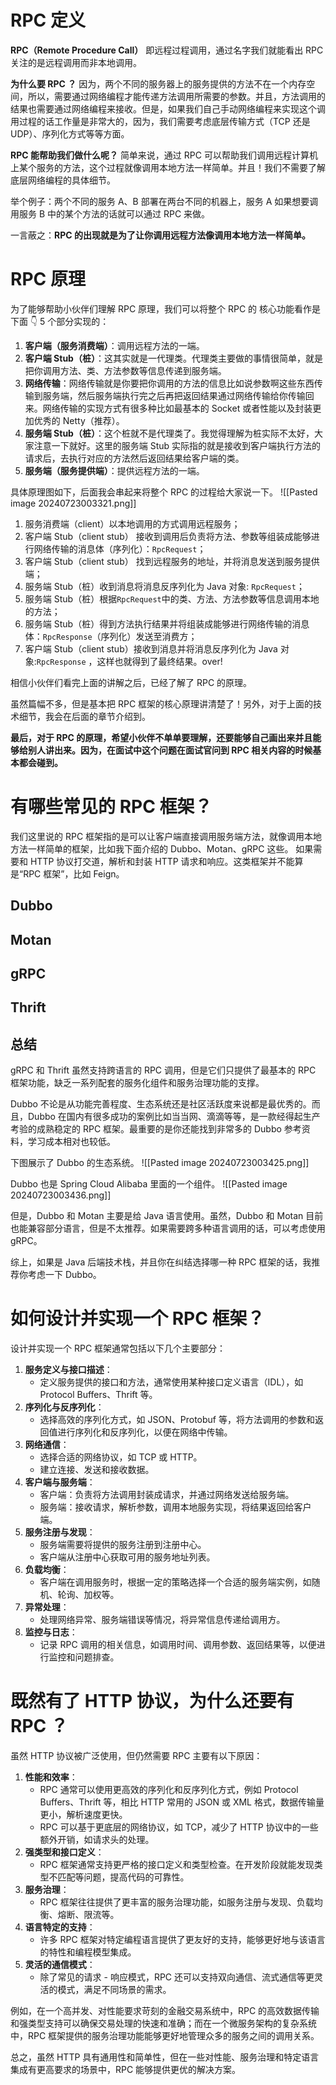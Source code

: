 # RPC 定义
**RPC（Remote Procedure Call）** 即远程过程调用，通过名字我们就能看出 RPC 关注的是远程调用而非本地调用。

**为什么要 RPC ？** 因为，两个不同的服务器上的服务提供的方法不在一个内存空间，所以，需要通过网络编程才能传递方法调用所需要的参数。并且，方法调用的结果也需要通过网络编程来接收。但是，如果我们自己手动网络编程来实现这个调用过程的话工作量是非常大的，因为，我们需要考虑底层传输方式（TCP 还是 UDP）、序列化方式等等方面。

**RPC 能帮助我们做什么呢？** 简单来说，通过 RPC 可以帮助我们调用远程计算机上某个服务的方法，这个过程就像调用本地方法一样简单。并且！我们不需要了解底层网络编程的具体细节。

举个例子：两个不同的服务 A、B 部署在两台不同的机器上，服务 A 如果想要调用服务 B 中的某个方法的话就可以通过 RPC 来做。

一言蔽之：**RPC 的出现就是为了让你调用远程方法像调用本地方法一样简单。**

# RPC 原理
为了能够帮助小伙伴们理解 RPC 原理，我们可以将整个 RPC 的 核心功能看作是下面 👇 5 个部分实现的：

1. **客户端（服务消费端）**：调用远程方法的一端。
2. **客户端 Stub（桩）**：这其实就是一代理类。代理类主要做的事情很简单，就是把你调用方法、类、方法参数等信息传递到服务端。
3. **网络传输**：网络传输就是你要把你调用的方法的信息比如说参数啊这些东西传输到服务端，然后服务端执行完之后再把返回结果通过网络传输给你传输回来。网络传输的实现方式有很多种比如最基本的 Socket 或者性能以及封装更加优秀的 Netty（推荐）。
4. **服务端 Stub（桩）**：这个桩就不是代理类了。我觉得理解为桩实际不太好，大家注意一下就好。这里的服务端 Stub 实际指的就是接收到客户端执行方法的请求后，去执行对应的方法然后返回结果给客户端的类。
5. **服务端（服务提供端）**：提供远程方法的一端。

具体原理图如下，后面我会串起来将整个 RPC 的过程给大家说一下。
![[Pasted image 20240723003321.png]]

1. 服务消费端（client）以本地调用的方式调用远程服务；
2. 客户端 Stub（client stub） 接收到调用后负责将方法、参数等组装成能够进行网络传输的消息体（序列化）：`RpcRequest`；
3. 客户端 Stub（client stub） 找到远程服务的地址，并将消息发送到服务提供端；
4. 服务端 Stub（桩）收到消息将消息反序列化为 Java 对象: `RpcRequest`；
5. 服务端 Stub（桩）根据`RpcRequest`中的类、方法、方法参数等信息调用本地的方法；
6. 服务端 Stub（桩）得到方法执行结果并将组装成能够进行网络传输的消息体：`RpcResponse`（序列化）发送至消费方；
7. 客户端 Stub（client stub）接收到消息并将消息反序列化为 Java 对象:`RpcResponse` ，这样也就得到了最终结果。over!

相信小伙伴们看完上面的讲解之后，已经了解了 RPC 的原理。

虽然篇幅不多，但是基本把 RPC 框架的核心原理讲清楚了！另外，对于上面的技术细节，我会在后面的章节介绍到。

**最后，对于 RPC 的原理，希望小伙伴不单单要理解，还要能够自己画出来并且能够给别人讲出来。因为，在面试中这个问题在面试官问到 RPC 相关内容的时候基本都会碰到。**

# 有哪些常见的 RPC 框架？
我们这里说的 RPC 框架指的是可以让客户端直接调用服务端方法，就像调用本地方法一样简单的框架，比如我下面介绍的 Dubbo、Motan、gRPC 这些。 如果需要和 HTTP 协议打交道，解析和封装 HTTP 请求和响应。这类框架并不能算是“RPC 框架”，比如 Feign。

## Dubbo
## Motan
## gRPC
## Thrift

## 总结
gRPC 和 Thrift 虽然支持跨语言的 RPC 调用，但是它们只提供了最基本的 RPC 框架功能，缺乏一系列配套的服务化组件和服务治理功能的支撑。

Dubbo 不论是从功能完善程度、生态系统还是社区活跃度来说都是最优秀的。而且，Dubbo 在国内有很多成功的案例比如当当网、滴滴等等，是一款经得起生产考验的成熟稳定的 RPC 框架。最重要的是你还能找到非常多的 Dubbo 参考资料，学习成本相对也较低。

下图展示了 Dubbo 的生态系统。
![[Pasted image 20240723003425.png]]

Dubbo 也是 Spring Cloud Alibaba 里面的一个组件。
![[Pasted image 20240723003436.png]]

但是，Dubbo 和 Motan 主要是给 Java 语言使用。虽然，Dubbo 和 Motan 目前也能兼容部分语言，但是不太推荐。如果需要跨多种语言调用的话，可以考虑使用 gRPC。

综上，如果是 Java 后端技术栈，并且你在纠结选择哪一种 RPC 框架的话，我推荐你考虑一下 Dubbo。

# 如何设计并实现一个 RPC 框架？
设计并实现一个 RPC 框架通常包括以下几个主要部分：

1. **服务定义与接口描述**：
    - 定义服务提供的接口和方法，通常使用某种接口定义语言（IDL），如 Protocol Buffers、Thrift 等。
2. **序列化与反序列化**：
    - 选择高效的序列化方式，如 JSON、Protobuf 等，将方法调用的参数和返回值进行序列化和反序列化，以便在网络中传输。
3. **网络通信**：
    - 选择合适的网络协议，如 TCP 或 HTTP。
    - 建立连接、发送和接收数据。
4. **客户端与服务端**：
    - 客户端：负责将方法调用封装成请求，并通过网络发送给服务端。
    - 服务端：接收请求，解析参数，调用本地服务实现，将结果返回给客户端。
5. **服务注册与发现**：
    - 服务端需要将提供的服务注册到注册中心。
    - 客户端从注册中心获取可用的服务地址列表。
6. **负载均衡**：
    - 客户端在调用服务时，根据一定的策略选择一个合适的服务端实例，如随机、轮询、加权等。
7. **异常处理**：
    - 处理网络异常、服务端错误等情况，将异常信息传递给调用方。
8. **监控与日志**：
    - 记录 RPC 调用的相关信息，如调用时间、调用参数、返回结果等，以便进行监控和问题排查。

# 既然有了 HTTP 协议，为什么还要有 RPC ？
虽然 HTTP 协议被广泛使用，但仍然需要 RPC 主要有以下原因：

1. **性能和效率**：
    - RPC 通常可以使用更高效的序列化和反序列化方式，例如 Protocol Buffers、Thrift 等，相比 HTTP 常用的 JSON 或 XML 格式，数据传输量更小，解析速度更快。
    - RPC 可以基于更底层的网络协议，如 TCP，减少了 HTTP 协议中的一些额外开销，如请求头的处理。
2. **强类型和接口定义**：
    - RPC 框架通常支持更严格的接口定义和类型检查。在开发阶段就能发现类型不匹配等问题，提高代码的可靠性。
3. **服务治理**：
    - RPC 框架往往提供了更丰富的服务治理功能，如服务注册与发现、负载均衡、熔断、限流等。
4. **语言特定的支持**：
    - 许多 RPC 框架对特定编程语言提供了更友好的支持，能够更好地与该语言的特性和编程模型集成。
5. **灵活的通信模式**：
    - 除了常见的请求 - 响应模式，RPC 还可以支持双向通信、流式通信等更灵活的模式，满足不同场景的需求。

例如，在一个高并发、对性能要求苛刻的金融交易系统中，RPC 的高效数据传输和强类型支持可以确保交易处理的快速和准确；而在一个微服务架构的复杂系统中，RPC 框架提供的服务治理功能能够更好地管理众多的服务之间的调用关系。

总之，虽然 HTTP 具有通用性和简单性，但在一些对性能、服务治理和特定语言集成有更高要求的场景中，RPC 能够提供更优的解决方案。

